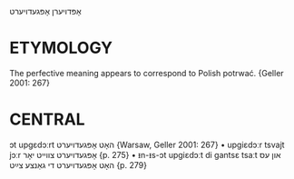 אָפּדויערן
אָפּגעדויערט

ETYMOLOGY
===========
The perfective meaning appears to correspond to Polish potrwać.
{Geller 2001: 267}

CENTRAL
========

ɔt upgɛdɔːrt האָט אָפּגעדויערט {Warsaw, Geller 2001: 267}
	•	upgiɛdɔːr tsvajt jɔːr אָפּגעדויערט צווייט יאָר {p. 275}
	•	ᵻn-ᵻs-ɔt upgiɛdɔːt di gantsɛ tsaːt און עס האָט אָפּגעדויערט די גאַנצע צײַט {p. 279}
